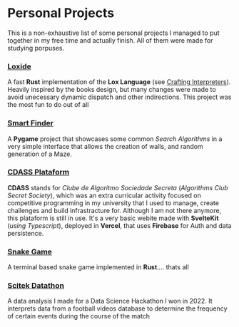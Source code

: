 # Personal Projects 
This is a non-exhaustive list of some personal projects I managed to put together in my free time and actually finish. All of them were made for studying porpuses.

### [Loxide](https://github.com/PedroTurik/lox-rs)
A fast **Rust** implementation of the **Lox Language** (see [Crafting Interpreters](https://craftinginterpreters.com/)). Heavily inspired by the books design, but many changes were made to avoid unecessary dynamic dispatch and other indirections. This project was the most fun to do out of all

### [Smart Finder](https://github.com/PedroTurik/SmartFinder)
A **Pygame** project that showcases some common *Search Algorithms* in a very simple interface that allows the creation of walls, and random generation of a Maze.

### [CDASS Plataform](https://github.com/PedroTurik/CdassWebProject)
**CDASS** stands for *Clube de Algoritmo Sociedade Secreta* (*Algorithms Club Secret Society*), which was an extra curricular activity focused on competitive programming in my university that I used to manage, create challenges and build infrastracture for. Although I am not there anymore, this plataform is still in use. It's a very basic webite made with **SvelteKit** (*using Typescript*), deployed in **Vercel**, that uses **Firebase** for Auth and data persistence.

### [Snake Game](https://github.com/PedroTurik/Snake_Game)
A terminal based snake game implemented in **Rust**.... thats all

### [Scitek Datathon](https://github.com/PedroTurik/Competitions/tree/main/SciTek_datathon)
A data analysis I made for a Data Science Hackathon I won in 2022. It interprets data from a football videos database to determine the frequency of certain events during the course of the match
